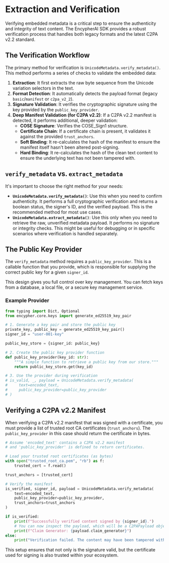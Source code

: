 # Extraction and Verification

Verifying embedded metadata is a critical step to ensure the authenticity and integrity of text content. The EncypherAI SDK provides a robust verification process that handles both legacy formats and the latest C2PA v2.2 standard.

## The Verification Workflow

The primary method for verification is `UnicodeMetadata.verify_metadata()`. This method performs a series of checks to validate the embedded data:

1.  **Extraction**: It first extracts the raw byte sequence from the Unicode variation selectors in the text.
2.  **Format Detection**: It automatically detects the payload format (legacy `basic`/`manifest` or `c2pa_v2_2`).
3.  **Signature Validation**: It verifies the cryptographic signature using the key provided by the `public_key_provider`.
4.  **Deep Manifest Validation (for C2PA v2.2)**: If a C2PA v2.2 manifest is detected, it performs additional, deeper validation:
    *   **COSE Signature**: Verifies the COSE_Sign1 structure.
    *   **Certificate Chain**: If a certificate chain is present, it validates it against the provided `trust_anchors`.
    *   **Soft Binding**: It re-calculates the hash of the manifest to ensure the manifest itself hasn't been altered post-signing.
    *   **Hard Binding**: It re-calculates the hash of the clean text content to ensure the underlying text has not been tampered with.

## `verify_metadata` vs. `extract_metadata`

It's important to choose the right method for your needs:

-   **`UnicodeMetadata.verify_metadata()`**: Use this when you need to confirm authenticity. It performs a full cryptographic verification and returns a boolean status, the signer's ID, and the verified payload. This is the recommended method for most use cases.
-   **`UnicodeMetadata.extract_metadata()`**: Use this only when you need to retrieve the raw, unverified metadata payload. It performs no signature or integrity checks. This might be useful for debugging or in specific scenarios where verification is handled separately.

## The Public Key Provider

The `verify_metadata` method requires a `public_key_provider`. This is a callable function that you provide, which is responsible for supplying the correct public key for a given `signer_id`.

This design gives you full control over key management. You can fetch keys from a database, a local file, or a secure key management service.

### Example Provider

```python
from typing import Dict, Optional
from encypher.core.keys import generate_ed25519_key_pair

# 1. Generate a key pair and store the public key
private_key, public_key = generate_ed25519_key_pair()
signer_id = "user-001-key"

public_key_store = {signer_id: public_key}

# 2. Create the public key provider function
def public_key_provider(key_id: str):
    """A simple function to retrieve a public key from our store."""
    return public_key_store.get(key_id)

# 3. Use the provider during verification
# is_valid, _, payload = UnicodeMetadata.verify_metadata(
#     text=encoded_text,
#     public_key_provider=public_key_provider
# )
```

## Verifying a C2PA v2.2 Manifest

When verifying a C2PA v2.2 manifest that was signed with a certificate, you must provide a list of trusted root CA certificates (`trust_anchors`). The `public_key_provider` in this case should return the certificate in bytes.

```python
# Assume 'encoded_text' contains a C2PA v2.2 manifest
# and 'public_key_provider' is defined to return certificates.

# Load your trusted root certificates (as bytes)
with open("trusted_root_ca.pem", "rb") as f:
    trusted_cert = f.read()

trust_anchors = [trusted_cert]

# Verify the manifest
is_verified, signer_id, payload = UnicodeMetadata.verify_metadata(
    text=encoded_text,
    public_key_provider=public_key_provider,
    trust_anchors=trust_anchors
)

if is_verified:
    print(f"Successfully verified content signed by {signer_id}.")
    # You can now inspect the payload, which will be a C2PAPayload object
    print(f"Claim Generator: {payload.claim_generator}")
else:
    print("Verification failed. The content may have been tampered with.")
```

This setup ensures that not only is the signature valid, but the certificate used for signing is also trusted within your ecosystem.
